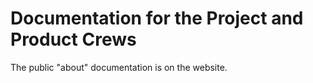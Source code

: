 # Documentation for the Project and Product Crews

The public "about" documentation is on the website.
